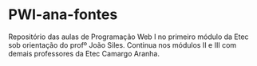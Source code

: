 # PWI-ana-fontes
Repositório das aulas de Programação Web I no primeiro módulo da Etec sob orientação do profº João Siles.
Continua nos módulos II e III com demais professores da Etec Camargo Aranha.
